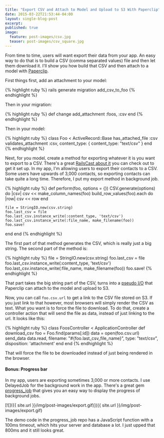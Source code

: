 ```yaml
---
title: "Export CSV and Attach to Model and Upload to S3 With Paperclip"
date: 2015-03-22T21:53:44-04:00
layout: single-blog-post
excerpt:
published: true
image:
  feature: post-images/csv.jpg
  teaser: post-images/csv_square.jpg
---
```


From time to time, users will want export their data from your app. An easy way to do that is to build a CSV (comma separated values) file and then let them download it. I'll show you how build that CSV and then attach to a model with [Paperclip](https://github.com/thoughtbot/paperclip).

First things first, add an attachment to your model:

{% highlight ruby %}
rails generate migration add_csv_to_foo
{% endhighlight %}

Then in your migration:

{% highlight ruby %}
def change
  add_attachment :foos, :csv
end
{% endhighlight %}

Then in your model:

{% highlight ruby %}
class Foo < ActiveRecord::Base
  has_attached_file :csv
  validates_attachment :csv, content_type: { content_type: "text/csv" }
end
{% endhighlight %}

Next, for you model, create a method for exporting whatever it is you want to export to a CSV. There's a great [RailsCast about it](http://railscasts.com/episodes/362-exporting-csv-and-excel) you can check out to get it set up. In my app, I'm allowing users to export their
contacts to a CSV. Some users have upwards of 3,000 contacts, so exporting contacts can take quite a long time. Therefore, I put my export method in background job.

{% highlight ruby %}
def perform(foo, options = {})
  CSV.generate(options) do |csv|
    csv << make_column_names(foo)
    build_row_values(foo).each do |row|
      csv << row
    end

    file = StringIO.new(csv.string)
    foo.last_csv = file
    foo.last_csv.instance_write(:content_type, 'text/csv')
    foo.last_csv.instance_write(:file_name, make_filename(foo))
    foo.save!

  end
end
{% endhighlight %}

The first part of that method generates the CSV, which is really just a big string. The second part of the method is:

{% highlight ruby %}
file = StringIO.new(csv.string)
foo.last_csv = file
foo.last_csv.instance_write(:content_type, 'text/csv')
foo.last_csv.instance_write(:file_name, make_filename(foo))
foo.save!
{% endhighlight %}

That part takes the big string part of the CSV, turns into a [pseudo I/O](http://ruby-doc.org/stdlib-2.2.0.preview1/libdoc/stringio/rdoc/StringIO.html) that Paperclip can attach to the model and upload to S3.

Now, you can call `foo.csv.url` to get a link to the CSV file stored on S3. If you just link to that however, most browsers will simply render the CSV as text. What you want is to force the file to download. To do that, create a controller action that will send the file as data, instead of just linking to the url. It looks like this:

{% highlight ruby %}
class FoosController < ApplicationController
  def download_csv
    foo = Foo.find(params[:id])
    data = open(foo.csv.url)
    send_data data.read, filename: "#{foo.last_csv_file_name}", type: "text/csv", disposition: 'attachment'
  end
end
{% endhighlight %}

That will force the file to be downloaded instead of just being rendered in the browser.

#### Bonus: Progress bar

In my app, users are exporting sometimes 3,000 or more contacts. I use DelayedJob for the background work in the app. There's a great gem [progress_job](https://github.com/d4be4st/progress_job) that gives you an easy way to display the progress of background jobs.

[![]({{ site.url }}/img/post-images/export.gif)]({{ site.url }}/img/post-images/export.gif)

The demo code in the progress_job repo has a JavaScript function with a 100ms timeout, which hits your server and database a lot. I just upped that 800ms and it still looks great.
